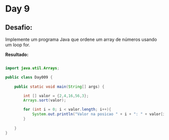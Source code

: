 # Day 9

## Desafio:

Implemente um programa Java que ordene um array de números usando um loop for.

**Resultado:**

```java

import java.util.Arrays;

public class Day009 {
    
    public static void main(String[] args) {

        int [] valor = {2,4,16,56,3};
        Arrays.sort(valor);

        for (int i = 0; i < valor.length; i++){
            System.out.println("Valor na posicao " + i + ": " + valor[i]);
        }
     
    }
}

